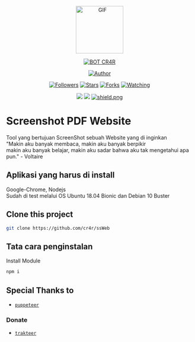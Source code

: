 <p align="center">
<img src="https://media.giphy.com/media/4dM1U76aAQ3dbE6bc3/giphy.gif" alt="GIF" width="128" height="128"/>
</p>
<p align="center">
<a href="#"><img title="BOT CR4R" src="https://img.shields.io/badge/cr4r BOT-green?colorA=%23ff0000&colorB=%23017e40&style=for-the-badge"></a>
</p>
<p align="center">
<a href="https://github.com/cr4r"><img title="Author" src="https://img.shields.io/badge/Author-CR4R-blue.svg?style=for-the-badge&logo=github"></a>
</p>
<p align="center">
<a href="https://github.com/cr4r/followers"><img title="Followers" src="https://img.shields.io/github/followers/cr4r?color=blue&style=flat-circle"></a>
<a href="https://github.com/cr4r/"><img title="Stars" src="https://img.shields.io/github/stars/cr4r/botwat?color=red&style=flat-square"></a>
<a href="https://github.com/cr4r/botwat/network/members"><img title="Forks" src="https://img.shields.io/github/forks/cr4r/botwat?color=blue&style=flat-circle"></a>
<a href="https://github.com/cr4r/botwat/watchers"><img title="Watching" src="https://img.shields.io/github/watchers/cr4r/botwat?label=Watchers&color=blue&style=flat-square"></a>
</p>
<p align="center">
<img src="https://badges.frapsoft.com/os/v1/open-source.svg?v=102)](https://github.com/ellerbrock/open-source-badges/">
<img src="http://hits.dwyl.com/cr4r/botwat.svg"/>
<a href="https://github.com/cr4r"><img src="https://img.shields.io/badge/license-GNU%20GPL%20v3-green?style=flat-square" alt="shield.png"></a>
</p>


# Screenshot PDF Website
Tool yang bertujuan ScreenShot sebuah Website yang di inginkan<br>
"Makin aku banyak membaca, makin aku banyak berpikir<br>
makin aku banyak belajar, makin aku sadar bahwa aku tak mengetahui apa pun." - Voltaire
## Aplikasi yang harus di install
Google-Chrome, Nodejs<br>
Sudah di test melalui OS Ubuntu 18.04 Bionic dan Debian 10 Buster
## Clone this project
```bash
git clone https://github.com/cr4r/ssWeb
```
## Tata cara penginstalan
Install Module
```bash
npm i
```
## Special Thanks to
* [`puppeteer`](https://github.com/puppeteer/puppeteer/)

### Donate
* [`trakteer`](trakteer.id/cr4r)
